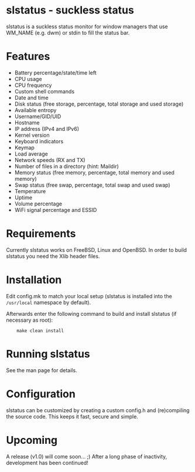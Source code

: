 # slstatus - suckless status
slstatus is a suckless status monitor for window managers that use WM_NAME
(e.g. dwm) or stdin to fill the status bar.


# Features
* Battery percentage/state/time left
* CPU usage
* CPU frequency
* Custom shell commands
* Date and time
* Disk status (free storage, percentage, total storage and used storage)
* Available entropy
* Username/GID/UID
* Hostname
* IP address (IPv4 and IPv6)
* Kernel version
* Keyboard indicators
* Keymap
* Load average
* Network speeds (RX and TX)
* Number of files in a directory (hint: Maildir)
* Memory status (free memory, percentage, total memory and used memory)
* Swap status (free swap, percentage, total swap and used swap)
* Temperature
* Uptime
* Volume percentage
* WiFi signal percentage and ESSID


# Requirements
Currently slstatus works on FreeBSD, Linux and OpenBSD.
In order to build slstatus you need the Xlib header files.


# Installation
Edit config.mk to match your local setup (slstatus is installed into the
`/usr/local` namespace by default).

Afterwards enter the following command to build and install slstatus (if
necessary as root):

```
    make clean install
```


# Running slstatus
See the man page for details.


# Configuration
slstatus can be customized by creating a custom config.h and (re)compiling the
source code. This keeps it fast, secure and simple.


# Upcoming

A release (v1.0) will come soon... ;)
After a long phase of inactivity, development has been continued!
